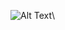 ![Alt Text](https://2img.net/h/i1169.photobucket.com/albums/r511/InsomniaChaos/squirtle-party.gif)\
